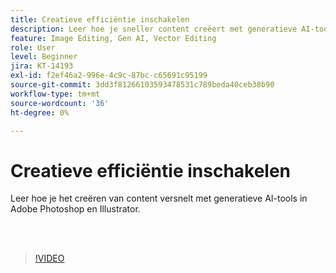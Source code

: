 ```yaml
---
title: Creatieve efficiëntie inschakelen
description: Leer hoe je sneller content creëert met generatieve AI-tools in Adobe Photoshop en Illustrator
feature: Image Editing, Gen AI, Vector Editing
role: User
level: Beginner
jira: KT-14193
exl-id: f2ef46a2-996e-4c9c-87bc-c65691c95199
source-git-commit: 3dd3f81266103593478531c789beda40ceb38b90
workflow-type: tm+mt
source-wordcount: '36'
ht-degree: 0%

---
```


# Creatieve efficiëntie inschakelen

Leer hoe je het creëren van content versnelt met generatieve AI-tools in Adobe Photoshop en Illustrator.

<br> 

>[!VIDEO](https://video.tv.adobe.com/v/3446243?quality=12&learn=on&hidetitle=true&captions=dut)

